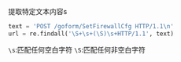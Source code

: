 
提取特定文本内容s
```python
text = 'POST /goform/SetFirewallCfg HTTP/1.1\n'
url = re.findall('\S+\s+(\S)\s+HTTP/1.1', text)
```


`\s`:匹配任何空白字符
`\S`:匹配任何非空白字符